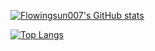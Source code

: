 [![Flowingsun007's GitHub stats](https://github-readme-stats.vercel.app/api?username=Flowingsun007&count_private=true&show_icons=true&theme=radical)](https://github.com/Flowingsun007/Flowingsun007)


[![Top Langs](https://github-readme-stats.vercel.app/api/top-langs/?username=Flowingsun007&layout=compact)](https://github.com/Flowingsun007/Flowingsun007)

